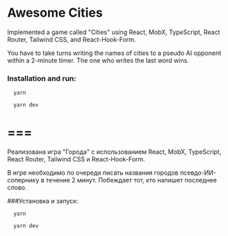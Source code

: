 # Awesome Cities

Implemented a game called "Cities" using React, MobX, TypeScript, React Router, Tailwind CSS, and React-Hook-Form. 

You have to take turns writing the names of cities to a pseudo AI opponent within a 2-minute timer. The one who writes the last word wins.

### Installation and run:

      yarn

      yarn dev

===
===

Реализована игра "Города" с использованием React, MobX, TypeScript, React Router, Tailwind CSS и React-Hook-Form. 

В игре необходимо по очереди писать названия городов псевдо-ИИ-сопернику в течение 2 минут. Побеждает тот, кто напишет последнее слово.

###Установка и запуск:

      yarn

      yarn dev

